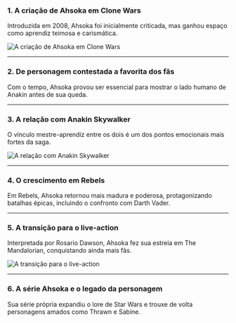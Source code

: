 ### 1. A criação de Ahsoka em Clone Wars

Introduzida em 2008, Ahsoka foi inicialmente criticada, mas ganhou espaço como aprendiz teimosa e carismática.

![A criação de Ahsoka em Clone Wars](https://assets.b9.com.br/wp-content/uploads/2020/03/rosario-dawson-will-play-ahsoka-tano-in-the-mandalorin-seson-2-socil-1280x720.jpg)

------

### 2. De personagem contestada a favorita dos fãs

Com o tempo, Ahsoka provou ser essencial para mostrar o lado humano de Anakin antes de sua queda.

------

### 3. A relação com Anakin Skywalker

O vínculo mestre-aprendiz entre os dois é um dos pontos emocionais mais fortes da saga.

![A relação com Anakin Skywalker](https://d2d7ho1ae66ldi.cloudfront.net/ArquivoNoticias/deed5741-3acc-11ee-aa6e-9587410378a2/ahsoka-anakin.jpg)

------

### 4. O crescimento em Rebels

Em Rebels, Ahsoka retornou mais madura e poderosa, protagonizando batalhas épicas, incluindo o confronto com Darth Vader.

------

### 5. A transição para o live-action

Interpretada por Rosario Dawson, Ahsoka fez sua estreia em The Mandalorian, conquistando ainda mais fãs.

![A transição para o live-action](https://s2-techtudo.glbimg.com/vpwsPU40IsYbMe1OMS-9Vn7kZEA=/0x0:3264x1794/984x0/smart/filters:strip_icc()/i.s3.glbimg.com/v1/AUTH_08fbf48bc0524877943fe86e43087e7a/internal_photos/bs/2023/f/W/Gsg71gTo24TUYrRyCPng/ahsoka-ahsoka-tano-techtudo.jpg)

------

### 6. A série Ahsoka e o legado da personagem

Sua série própria expandiu o lore de Star Wars e trouxe de volta personagens amados como Thrawn e Sabine.

